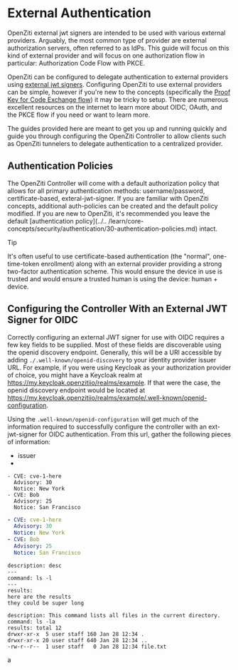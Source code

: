 # External Authentication

OpenZiti external jwt signers are intended to be used with various external providers. Arguably, the most common type of
provider are external authorization servers, often referred to as IdPs. This guide will focus on this kind of external
provider and will focus on one authorization flow in particular:  Authorization Code Flow with PKCE.

OpenZiti can be configured to delegate authentication to external providers using
[external jwt signers](../../learn/core-concepts/security/authentication/50-external-jwt-signers.md). Configuring
OpenZiti to use external providers can be simple, however if you're new to the concepts (specifically the
[Proof Key for Code Exchange flow](https://www.rfc-editor.org/rfc/rfc7636)) it may be tricky to setup. There are
numerous excellent resources on the internet to learn more about OIDC, OAuth, and the PKCE flow if you need or want to
learn more.

The guides provided here are meant to get you up and running quickly and guide you through configuring the OpenZiti
Controller to allow clients such as OpenZiti tunnelers to delegate authentication to a centralized provider.

## Authentication Policies

The OpenZiti Controller will come with a default authorization policy that allows for all primary authentication
methods: username/password, certificate-based, exteral-jwt-signer. If you are familiar with OpenZiti concepts,
additional auth-policies can be created and the default policy modified. If you are new to OpenZiti, it's recommended
you leave the default [authentication policy](../..
/learn/core-concepts/security/authentication/30-authentication-policies.md) intact.

> [!TIP]
> It's often useful to use certificate-based authentication (the "normal", one-time-token enrollment) along with
> an external provider providing a strong two-factor authentication scheme. This would ensure the device in use is
> trusted and would ensure a trusted human is using the device: human + device.

## Configuring the Controller With an External JWT Signer for OIDC

Correctly configuring an external JWT signer for use with OIDC requires a few key fields to be supplied. Most of
these fields are discoverable using the openid discovery endpoint. Generally, this will be a URl accessible by
adding `./.well-known/openid-discovery` to your identity provider issuer URL. For example, if you were using
Keycloak as your authorization provider of choice, you might have a Keycloak realm at
https://my.keycloak.openzitiio/realms/example. If that were the case, the openid discovery endpoint would be located at
https://my.keycloak.openzitiio/realms/example/.well-known/openid-configuration.

Using the `.well-known/openid-configuration` will get much of the information required to successfully configure the
controller with an ext-jwt-signer for OIDC authentication. From this url, gather the following pieces of information:
* issuer
*

```yaml-table
- CVE: cve-1-here
  Advisory: 30
  Notice: New York
- CVE: Bob
  Advisory: 25  
  Notice: San Francisco
```

```yaml
- CVE: cve-1-here
  Advisory: 30
  Notice: New York
- CVE: Bob
  Advisory: 25  
  Notice: San Francisco
```

```code
description: desc
---
command: ls -l
---
results:
here are the results
they could be super long

```


```code
description: This command lists all files in the current directory.
command: ls -la
results: total 12
drwxr-xr-x  5 user staff 160 Jan 28 12:34 .
drwxr-xr-x 20 user staff 640 Jan 28 12:34 ..
-rw-r--r--  1 user staff   0 Jan 28 12:34 file.txt
```


a